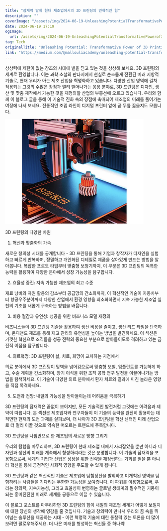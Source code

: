 ```yaml
---
title: "잠재력 발휘 현대 제조업에서의 3D 프린팅의 변혁적인 힘"
description: ""
coverImage: "/assets/img/2024-06-19-UnleashingPotentialTransformativePowerof3DPrintinginModernManufacturing_0.png"
date: 2024-06-19 17:19
ogImage: 
  url: /assets/img/2024-06-19-UnleashingPotentialTransformativePowerof3DPrintinginModernManufacturing_0.png
tag: Tech
originalTitle: "Unleashing Potential: Transformative Power of 3D Printing in Modern Manufacturing"
link: "https://medium.com/@mallouliacademy/unleashing-potential-transformative-power-of-3d-printing-in-modern-manufacturing-93e60c6911bc"
---
```



상상력에 제한이 없는 창조의 시대에 발을 딛고 있는 것을 상상해 보세요. 3D 프린팅의 세계로 환영합니다. 이는 과학 소설의 판타지에서 현실로 순조롭게 전환된 미래 지향적 기술로, 현재 우리가 아는 제조 산업을 혁명화하고 있습니다. 다양한 산업 영역에 걸쳐 적용되는 그것의 수많은 장점과 멀리 뻗어나가는 응용 분야로, 3D 프린팅은 디자인, 생산 및 맞춤 제작에서 가능한 것을 재정의할 산업의 부흥선에 오르고 있습니다. 우리와 함께 이 블로그 글을 통해 이 기술적 진화 속의 장점에 촉매되어 제조업의 미래를 풀어가는 여정에 나서 보세요. 전통적인 조립 라인이 디지털 프린터 앞에 곧 무릎 꿇을지도 모릅니다.

![image](/assets/img/2024-06-19-UnleashingPotentialTransformativePowerof3DPrintinginModernManufacturing_0.png)

3D 프린팅의 다양한 차원

1. 혁신과 맞춤화의 가속

<div class="content-ad"></div>

새로운 창의성 시대를 공개합니다 - 3D 프린팅을 통해 기업과 창작자가 디자인을 실험하고 빠르게 반복하며, 정밀하고 개인화된 디테일로 제품을 살아있게 만드는 방법을 알아봅니다. 복잡한 프로토 타입부터 맞춤형 보청기까지, 이 부분은 3D 프린팅의 독특한 능력을 활용하여 다양한 분야에서 성장 가능성을 탐구합니다. 

2. 효율성 증진: 지속 가능한 제조업의 최고 수준

재료 낭비와 자원 활용의 감소부터 공급망의 간소화까지, 이 혁신적인 기술이 자동차부터 항공우주분야까지 다양한 산업에서 환경 영향을 최소화하면서 지속 가능한 제조업 실천의 기초를 새롭게 구축하는 방법을 배웁니다.

3. 비용 절감과 유연성: 성공을 위한 비즈니스 모델 재정의

<div class="content-ad"></div>

비즈니스들이 3D 프린팅 기술을 활용하여 생산 비용을 줄이고, 생산 리드 타임을 단축하며, 온디맨드 제조를 통해 재고 관리의 유연성을 높이는 방법을 발견하세요. 이 섹션은 기껏한 혁신으로 조직들을 성공 전략의 중요한 부분으로 받아들이도록 격려하고 있는 금전적 이점을 탐구합니다.

4. 의료혁명: 3D 프린팅이 삶, 치료, 희망이 교차하는 지점에서

의료 분야에서 3D 프린팅이 맞벽을 넘어감으로써 맞춤형 보철, 임플란트를 가능하게 하고, 수술 계획을 간소화하며, 장기 이식을 위한 조직 공학 연구 발전을 이끌어나가는 방법을 탐색하세요. 이 기술이 다양한 의료 분야에서 환자 치료와 결과에 미친 놀라운 영향을 직접 목격하세요.

5. 도전과 전망: 내일의 가능성을 받아들이는데 어려움을 극복하기

<div class="content-ad"></div>

3D 프린팅의 잠재력은 끝없이 보이지만, 모든 기술적인 발전처럼 그것에는 어려움과 제약이 따릅니다. 본 섹션은 제조업자와 연구자들이 이 기술의 능력을 완전히 활용하는 데 직면한 현재의 도전 과제를 살펴보며, 더 나아가 3D 프린팅을 혁신 센터인 미래 산업으로 더 멀리 이끌 것으로 약속한 떠오르는 트렌드에 주목합니다.

3D 프린팅을 나침반으로 한 제조업의 새로운 방향 그리기

우리의 탐험을 마무리하며, 3D 프린팅이 현대 제조업 내에서 자리잡았을 뿐만 아니라 디자인과 생산의 미래를 계속해서 형성하리라는 것은 분명합니다. 이 기술의 잠재력을 포용함으로써, 세계의 기업과 산업은 성장을 위한 전략을 재정립하는 기회를 얻을 뿐 아니라 혁신을 통해 긍정적인 사회적 영향을 주도할 수 있게 됩니다.

3D 프린팅과 같은 혁신적인 기술은 제조업에 탐험정신을 발휘하고 미개척된 영역을 탐험하려는 사람들을 기다리는 무한한 가능성을 보여줍니다. 이 파워를 이용함으로써, 우리는 창의력, 지속가능성, 그리고 효율성이 번영하는 글로벌 생태계의 필수적인 기둥이 되는 흥미진진한 미래로 세계를 공동으로 이끌 수 있습니다.

<div class="content-ad"></div>

이 블로그 포스트를 마무리하면 3D 프린팅의 힘이 내일의 제조업 세계가 어떻게 보일지에 대한 당신의 생각에 영감을 줄 것입니다. 기술과 창의력이 만나서 우리의 꿈 속을 뛰어넘는 솔루션을 제공하는 시대 - 이런 혁명적 기술에 대한 통찰력 있는 토론을 더 많이 보려면 팔로우해주세요. 더 나은 미래를 형성하는 혁신들 중 하나씩!